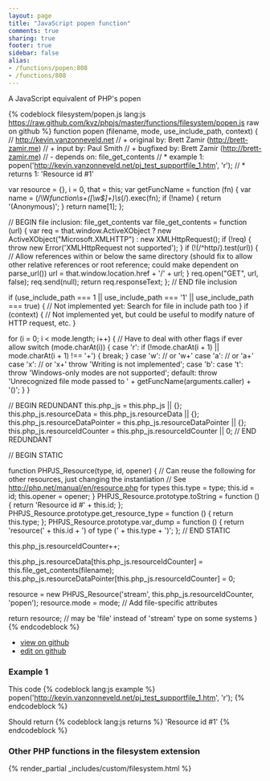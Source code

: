 ```yaml
---
layout: page
title: "JavaScript popen function"
comments: true
sharing: true
footer: true
sidebar: false
alias:
- /functions/popen:808
- /functions/808
---
```

<!-- Generated by Rakefile:build -->
A JavaScript equivalent of PHP's popen

{% codeblock filesystem/popen.js lang:js https://raw.github.com/kvz/phpjs/master/functions/filesystem/popen.js raw on github %}
function popen (filename, mode, use_include_path, context) {
  // http://kevin.vanzonneveld.net
  // +   original by: Brett Zamir (http://brett-zamir.me)
  // +   input by: Paul Smith
  // +   bugfixed by: Brett Zamir (http://brett-zamir.me)
  // -    depends on: file_get_contents
  // *     example 1: popen('http://kevin.vanzonneveld.net/pj_test_supportfile_1.htm', 'r');
  // *     returns 1: 'Resource id #1'

  var resource = {},
    i = 0,
    that = this;
  var getFuncName = function (fn) {
    var name = (/\W*function\s+([\w\$]+)\s*\(/).exec(fn);
    if (!name) {
      return '(Anonymous)';
    }
    return name[1];
  };

  // BEGIN file inclusion: file_get_contents
  var file_get_contents = function (url) {
    var req = that.window.ActiveXObject ? new ActiveXObject("Microsoft.XMLHTTP") : new XMLHttpRequest();
    if (!req) {
      throw new Error('XMLHttpRequest not supported');
    }
    if (!(/^http/).test(url)) { // Allow references within or below the same directory (should fix to allow other relative references or root reference; could make dependent on parse_url())
      url = that.window.location.href + '/' + url;
    }
    req.open("GET", url, false);
    req.send(null);
    return req.responseText;
  };
  // END file inclusion

  if (use_include_path === 1 || use_include_path === '1' || use_include_path === true) {
    // Not implemented yet: Search for file in include path too
  }
  if (context) {
    // Not implemented yet, but could be useful to modify nature of HTTP request, etc.
  }

  for (i = 0; i < mode.length; i++) { // Have to deal with other flags if ever allow
    switch (mode.charAt(i)) {
    case 'r':
      if (!mode.charAt(i + 1) || mode.charAt(i + 1) !== '+') {
        break;
      }
    case 'w':
      // or 'w+'
    case 'a':
      // or 'a+'
    case 'x':
      // or 'x+'
      throw 'Writing is not implemented';
    case 'b':
    case 't':
      throw 'Windows-only modes are not supported';
    default:
      throw 'Unrecognized file mode passed to ' + getFuncName(arguments.caller) + '()';
    }
  }

  // BEGIN REDUNDANT
  this.php_js = this.php_js || {};
  this.php_js.resourceData = this.php_js.resourceData || {};
  this.php_js.resourceDataPointer = this.php_js.resourceDataPointer || {};
  this.php_js.resourceIdCounter = this.php_js.resourceIdCounter || 0;
  // END REDUNDANT

  // BEGIN STATIC

  function PHPJS_Resource(type, id, opener) { // Can reuse the following for other resources, just changing the instantiation
    // See http://php.net/manual/en/resource.php for types
    this.type = type;
    this.id = id;
    this.opener = opener;
  }
  PHPJS_Resource.prototype.toString = function () {
    return 'Resource id #' + this.id;
  };
  PHPJS_Resource.prototype.get_resource_type = function () {
    return this.type;
  };
  PHPJS_Resource.prototype.var_dump = function () {
    return 'resource(' + this.id + ') of type (' + this.type + ')';
  };
  // END STATIC

  this.php_js.resourceIdCounter++;

  this.php_js.resourceData[this.php_js.resourceIdCounter] = this.file_get_contents(filename);
  this.php_js.resourceDataPointer[this.php_js.resourceIdCounter] = 0;

  resource = new PHPJS_Resource('stream', this.php_js.resourceIdCounter, 'popen');
  resource.mode = mode; // Add file-specific attributes

  return resource; // may be 'file' instead of 'stream' type on some systems
}
{% endcodeblock %}

 - [view on github](https://github.com/kvz/phpjs/blob/master/functions/filesystem/popen.js)
 - [edit on github](https://github.com/kvz/phpjs/edit/master/functions/filesystem/popen.js)

### Example 1
This code
{% codeblock lang:js example %}
popen('http://kevin.vanzonneveld.net/pj_test_supportfile_1.htm', 'r');
{% endcodeblock %}

Should return
{% codeblock lang:js returns %}
'Resource id #1'
{% endcodeblock %}


### Other PHP functions in the filesystem extension
{% render_partial _includes/custom/filesystem.html %}
